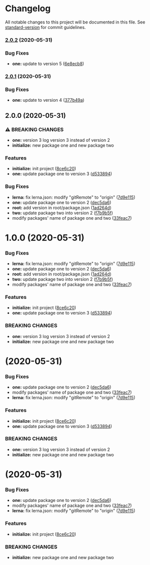 # Changelog

All notable changes to this project will be documented in this file. See [standard-version](https://github.com/conventional-changelog/standard-version) for commit guidelines.

### [2.0.2](https://github.com/DennisJames/leran-practice/compare/v2.0.1...v2.0.2) (2020-05-31)


### Bug Fixes

* **one:** update to version 5 ([6e8ecb8](https://github.com/DennisJames/leran-practice/commit/6e8ecb8c0b5bc978ecef979ca64e6b49a2673dbf))

### [2.0.1](https://github.com/DennisJames/leran-practice/compare/v2.0.0...v2.0.1) (2020-05-31)


### Bug Fixes

* **one:** update to version 4 ([377b49a](https://github.com/DennisJames/leran-practice/commit/377b49a34f9421faf9255bac8ed1e18a9d33c742))

## 2.0.0 (2020-05-31)


### ⚠ BREAKING CHANGES

* **one:** version 3 log version 3 instead of version 2
* **initialize:** new package one and new package two

### Features

* **initialize:** init project ([8ce6c20](https://github.com/DennisJames/leran-practice/commit/8ce6c20dbf016f9793ef91a3d361fe9d7e2a1b58))
* **one:** update package one to version 3 ([d533894](https://github.com/DennisJames/leran-practice/commit/d5338947abad8af53046fcd3af9aa1d47dab4d99))


### Bug Fixes

* **lerna:** fix lerna.json: modify "gitRemote" to "origin" ([7d9e115](https://github.com/DennisJames/leran-practice/commit/7d9e115a07eb46ff86d1d280fb5f7596d56217be))
* **one:** update package one to version 2 ([dec5da6](https://github.com/DennisJames/leran-practice/commit/dec5da6d9e3e0ecbe75b15f919298de7fb0f4136))
* **root:** add version in root/package.json ([1ad264d](https://github.com/DennisJames/leran-practice/commit/1ad264d5712f190173c27700371662dacdd1f807))
* **two:** update package two into version 2 ([f7b9b5f](https://github.com/DennisJames/leran-practice/commit/f7b9b5fd7ac9a9f330adb67939fde88e70e36270))
* modify packages' name of package one and two ([33feac7](https://github.com/DennisJames/leran-practice/commit/33feac747344441339ca40d1874e077554a1be87))

<a name="1.0.0"></a>
# 1.0.0 (2020-05-31)


### Bug Fixes

* **lerna:** fix lerna.json: modify "gitRemote" to "origin" ([7d9e115](https://github.com/DennisJames/leran-practice/commit/7d9e115))
* **one:** update package one to version 2 ([dec5da6](https://github.com/DennisJames/leran-practice/commit/dec5da6))
* **root:** add version in root/package.json ([1ad264d](https://github.com/DennisJames/leran-practice/commit/1ad264d))
* **two:** update package two into version 2 ([f7b9b5f](https://github.com/DennisJames/leran-practice/commit/f7b9b5f))
* modify packages' name of package one and two ([33feac7](https://github.com/DennisJames/leran-practice/commit/33feac7))


### Features

* **initialize:** init project ([8ce6c20](https://github.com/DennisJames/leran-practice/commit/8ce6c20))
* **one:** update package one to version 3 ([d533894](https://github.com/DennisJames/leran-practice/commit/d533894))


### BREAKING CHANGES

* **one:** version 3 log version 3 instead of version 2
* **initialize:** new package one and new package two



<a name=""></a>
#  (2020-05-31)


### Bug Fixes

* **one:** update package one to version 2 ([dec5da6](https://github.com/DennisJames/leran-practice/commit/dec5da6))
* modify packages' name of package one and two ([33feac7](https://github.com/DennisJames/leran-practice/commit/33feac7))
* **lerna:** fix lerna.json: modify "gitRemote" to "origin" ([7d9e115](https://github.com/DennisJames/leran-practice/commit/7d9e115))


### Features

* **initialize:** init project ([8ce6c20](https://github.com/DennisJames/leran-practice/commit/8ce6c20))
* **one:** update package one to version 3 ([d533894](https://github.com/DennisJames/leran-practice/commit/d533894))


### BREAKING CHANGES

* **one:** version 3 log version 3 instead of version 2
* **initialize:** new package one and new package two



<a name=""></a>
#  (2020-05-31)


### Bug Fixes

* **one:** update package one to version 2 ([dec5da6](https://github.com/DennisJames/leran-practice/commit/dec5da6))
* modify packages' name of package one and two ([33feac7](https://github.com/DennisJames/leran-practice/commit/33feac7))
* **lerna:** fix lerna.json: modify "gitRemote" to "origin" ([7d9e115](https://github.com/DennisJames/leran-practice/commit/7d9e115))


### Features

* **initialize:** init project ([8ce6c20](https://github.com/DennisJames/leran-practice/commit/8ce6c20))


### BREAKING CHANGES

* **initialize:** new package one and new package two
